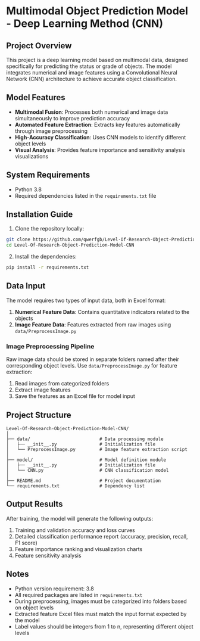 # Multimodal Object Prediction Model - Deep Learning Method (CNN)

## Project Overview

This project is a deep learning model based on multimodal data, designed specifically for predicting the status or grade of objects. The model integrates numerical and image features using a Convolutional Neural Network (CNN) architecture to achieve accurate object classification.

## Model Features

- **Multimodal Fusion**: Processes both numerical and image data simultaneously to improve prediction accuracy
- **Automated Feature Extraction**: Extracts key features automatically through image preprocessing
- **High-Accuracy Classification**: Uses CNN models to identify different object levels
- **Visual Analysis**: Provides feature importance and sensitivity analysis visualizations

## System Requirements

- Python 3.8
- Required dependencies listed in the `requirements.txt` file

## Installation Guide

1. Clone the repository locally:

```bash
git clone https://github.com/qwerfgb/Level-Of-Research-Object-Prediction-Model-CNN
cd Level-Of-Research-Object-Prediction-Model-CNN
```

2. Install the dependencies:

```bash
pip install -r requirements.txt
```

## Data Input

The model requires two types of input data, both in Excel format:

1. **Numerical Feature Data**: Contains quantitative indicators related to the objects
2. **Image Feature Data**: Features extracted from raw images using `data/PreprocessImage.py`

### Image Preprocessing Pipeline

Raw image data should be stored in separate folders named after their corresponding object levels. Use `data/PreprocessImage.py` for feature extraction:

1. Read images from categorized folders
2. Extract image features
3. Save the features as an Excel file for model input

## Project Structure

```
Level-Of-Research-Object-Prediction-Model-CNN/
│
├── data/                          # Data processing module
│   ├── __init__.py                # Initialization file
│   └── PreprocessImage.py         # Image feature extraction script
│
├── model/                         # Model definition module
│   ├── __init__.py                # Initialization file
│   └── CNN.py                     # CNN classification model
│
├── README.md                      # Project documentation
└── requirements.txt               # Dependency list
```

## Output Results

After training, the model will generate the following outputs:

1. Training and validation accuracy and loss curves
2. Detailed classification performance report (accuracy, precision, recall, F1 score)
3. Feature importance ranking and visualization charts
4. Feature sensitivity analysis

## Notes

- Python version requirement: 3.8
- All required packages are listed in `requirements.txt`
- During preprocessing, images must be categorized into folders based on object levels
- Extracted feature Excel files must match the input format expected by the model
- Label values should be integers from 1 to n, representing different object levels
